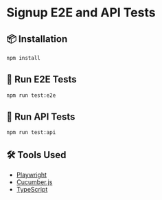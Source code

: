 # Signup E2E and API Tests

## 📦 Installation

```bash
npm install
```

## 🚀 Run E2E Tests

```bash
npm run test:e2e
```

## 🔌 Run API Tests

```bash
npm run test:api
```

## 🛠 Tools Used

- [Playwright](https://playwright.dev)
- [Cucumber.js](https://github.com/cucumber/cucumber-js)
- [TypeScript](https://www.typescriptlang.org/)

